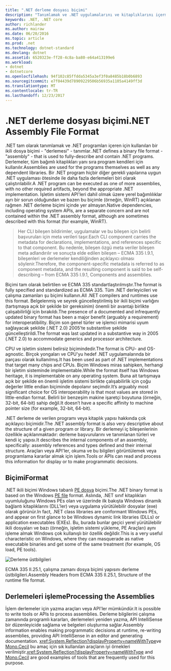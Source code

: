 ```yaml
---
title: ".NET derleme dosyası biçimi"
description: "Tanımlamak ve .NET uygulamalarını ve kitaplıklarını içermesi için kullanılan .NET derleme dosya biçimine hakkında bilgi edinin."
keywords: .NET, .NET core
author: richlander
ms.author: mairaw
ms.date: 06/20/2016
ms.topic: article
ms.prod: .net
ms.technology: dotnet-standard
ms.devlang: dotnet
ms.assetid: 6520323e-ff28-4c8a-ba80-e64a413199e6
ms.workload:
- dotnet
- dotnetcore
ms.openlocfilehash: 94f102c85ffdda5345a3ef3f0a8485b18b0b6893
ms.sourcegitcommit: e7f04439d78909229506b56935a1105a4149ff3d
ms.translationtype: MT
ms.contentlocale: tr-TR
ms.lasthandoff: 12/23/2017
---
```

# <a name="net-assembly-file-format"></a><span data-ttu-id="f53dd-104">.NET derleme dosyası biçimi</span><span class="sxs-lookup"><span data-stu-id="f53dd-104">.NET Assembly File Format</span></span>

<span data-ttu-id="f53dd-105">.NET tam olarak tanımlamak ve .NET programları içeren için kullanılan bir ikili dosya biçimi - "derlemesi" - tanımlar.</span><span class="sxs-lookup"><span data-stu-id="f53dd-105">.NET defines a binary file format - "assembly" - that is used to fully-describe and contain .NET programs.</span></span> <span data-ttu-id="f53dd-106">Derlemeler, tüm bağımlı kitaplıkları yanı sıra program kendileri için kullanılır.</span><span class="sxs-lookup"><span data-stu-id="f53dd-106">Assemblies are used for the programs themselves as well as any dependent libraries.</span></span> <span data-ttu-id="f53dd-107">Bir .NET program hiçbir diğer gerekli yapılarına uygun .NET uygulaması ötesinde ile daha fazla derlemeleri biri olarak çalıştırılabilir.</span><span class="sxs-lookup"><span data-stu-id="f53dd-107">A .NET program can be executed as one of more assemblies, with no other required artifacts, beyond the appropriate .NET implementation.</span></span> <span data-ttu-id="f53dd-108">İşletim sistemi API'leri dahil olmak üzere yerel bağımlılıklar ayrı bir sorun olduğundan ve bazen bu biçimle (örneğin, WinRT) açıklanan rağmen .NET derleme biçimi içinde yer almayan.</span><span class="sxs-lookup"><span data-stu-id="f53dd-108">Native dependencies, including operating system APIs, are a separate concern and are not contained within the .NET assembly format, although are sometimes described with this format (for example, WinRT).</span></span>

> <span data-ttu-id="f53dd-109">Her CLI bileşen bildirimler, uygulamalar ve bu bileşen için belirli başvuruları için meta verileri taşır.</span><span class="sxs-lookup"><span data-stu-id="f53dd-109">Each CLI component carries the metadata for declarations, implementations, and references specific to that component.</span></span> <span data-ttu-id="f53dd-110">Bu nedenle, bileşen özgü meta veriler bileşen meta adlandırılır ve sonuçta elde edilen bileşen – ECMA 335 I.9.1, bileşenleri ve derlemeler kendiliğinden açıklayıcı olması söylenir.</span><span class="sxs-lookup"><span data-stu-id="f53dd-110">Therefore, the component-specific metadata is referred to as component metadata, and the resulting component is said to be self-describing – from ECMA 335 I.9.1, Components and assemblies.</span></span>

<span data-ttu-id="f53dd-111">Biçimi tam olarak belirtilen ve ECMA 335 standartlaştırılmıştır.</span><span class="sxs-lookup"><span data-stu-id="f53dd-111">The format is fully specified and standardized as ECMA 335.</span></span> <span data-ttu-id="f53dd-112">Tüm .NET derleyicileri ve çalışma zamanları şu biçimi kullanın.</span><span class="sxs-lookup"><span data-stu-id="f53dd-112">All .NET compilers and runtimes use this format.</span></span> <span data-ttu-id="f53dd-113">Belgelenmiş ve seyrek güncelleştirilmiş bir ikili biçimi varlığını (tartışmaya açık bir şekilde bir gereksinim) önemli bir avantajı birlikte çalışabilirliği için bırakıldı.</span><span class="sxs-lookup"><span data-stu-id="f53dd-113">The presence of a documented and infrequently updated binary format has been a major benefit (arguably a requirement) for interoperatibility.</span></span> <span data-ttu-id="f53dd-114">Biçim son genel türler ve işlemci mimarisi uyum sağlayacak şekilde (.NET 2.0) 2005'te substantive şekilde güncelleştirildi.</span><span class="sxs-lookup"><span data-stu-id="f53dd-114">The format was last updated in a substantive way in 2005 (.NET 2.0) to accommodate generics and processor architecture.</span></span>

<span data-ttu-id="f53dd-115">CPU ve işletim sistemi belirsiz biçimindedir.</span><span class="sxs-lookup"><span data-stu-id="f53dd-115">The format is CPU- and OS-agnostic.</span></span> <span data-ttu-id="f53dd-116">Birçok yongaları ve CPU'yu hedef .NET uygulamalarında bir parçası olarak kullanılmış.</span><span class="sxs-lookup"><span data-stu-id="f53dd-116">It has been used as part of .NET implementations that target many chips and CPUs.</span></span> <span data-ttu-id="f53dd-117">Biçim Windows miras sahipken, herhangi bir işletim sisteminde implementable.</span><span class="sxs-lookup"><span data-stu-id="f53dd-117">While the format itself has Windows heritage, it is implementable on any operating system.</span></span> <span data-ttu-id="f53dd-118">Buna ait tartışmaya açık bir şekilde en önemli işletim sistemi birlikte çalışabilirlik için çoğu değerler little endian biçiminde depolanır seçimdir.</span><span class="sxs-lookup"><span data-stu-id="f53dd-118">It’s arguably most significant choice for OS interoperability is that most values are stored in little-endian format.</span></span> <span data-ttu-id="f53dd-119">Belirli bir benzeşim makine işaretçi boyutuna (örneğin, 32-bit, 64-bit) sahip değil.</span><span class="sxs-lookup"><span data-stu-id="f53dd-119">It doesn’t have a specific affinity to machine pointer size (for example, 32-bit, 64-bit).</span></span>

<span data-ttu-id="f53dd-120">.NET derleme de verilen programı veya kitaplık yapısı hakkında çok açıklayıcı biçimidir.</span><span class="sxs-lookup"><span data-stu-id="f53dd-120">The .NET assembly format is also very descriptive about the structure of a given program or library.</span></span> <span data-ttu-id="f53dd-121">Bir derlemeyi iç bileşenlerinin özellikle açıklanmaktadır: derleme başvurularını ve tanımlanan türleri ve kendi iç yapısı.</span><span class="sxs-lookup"><span data-stu-id="f53dd-121">It describes the internal components of an assembly, specifically: assembly references and types defined and their internal structure.</span></span> <span data-ttu-id="f53dd-122">Araçları veya API'ler, okuma ve bu bilgileri görüntülemek veya programlama kararlar almak için işlem.</span><span class="sxs-lookup"><span data-stu-id="f53dd-122">Tools or APIs can read and process this information for display or to make programmatic decisions.</span></span>

## <a name="format"></a><span data-ttu-id="f53dd-123">Biçimi</span><span class="sxs-lookup"><span data-stu-id="f53dd-123">Format</span></span>

<span data-ttu-id="f53dd-124">.NET ikili biçimi Windows tabanlı [PE dosya](http://en.wikipedia.org/wiki/Portable_Executable) biçimi.</span><span class="sxs-lookup"><span data-stu-id="f53dd-124">The .NET binary format is based on the Windows [PE file](http://en.wikipedia.org/wiki/Portable_Executable) format.</span></span> <span data-ttu-id="f53dd-125">Aslında, .NET sınıf kitaplıkları uyumluluğunu Windows PEs olan ve üzerinde ilk bakışta Windows dinamik bağlantı kitaplıklarını (DLL'ler) veya uygulama yürütülebilir dosyalar (exe) olarak görünür.</span><span class="sxs-lookup"><span data-stu-id="f53dd-125">In fact, .NET class libraries are conformant Windows PEs, and appear on first glance to be Windows dynamic link libraries (DLLs) or application executables (EXEs).</span></span> <span data-ttu-id="f53dd-126">Bu, burada bunlar geçici yerel yürütülebilir ikili dosyaları ve bazı (örneğin, işletim sistemi yükleme, PE Araçları) aynı işleme almak Windows çok kullanışlı bir özellik değildir.</span><span class="sxs-lookup"><span data-stu-id="f53dd-126">This is a very useful characteristic on Windows, where they can masquerade as native executable binaries and get some of the same treatment (for example, OS load, PE tools).</span></span>

![Derleme üstbilgileri](./media/assembly-format/assembly-headers.png)

<span data-ttu-id="f53dd-128">ECMA 335 II.25.1, çalışma zamanı dosya biçimi yapısını derleme üstbilgileri.</span><span class="sxs-lookup"><span data-stu-id="f53dd-128">Assembly Headers from ECMA 335 II.25.1, Structure of the runtime file format.</span></span>

## <a name="processing-the-assemblies"></a><span data-ttu-id="f53dd-129">Derlemeleri işleme</span><span class="sxs-lookup"><span data-stu-id="f53dd-129">Processing the Assemblies</span></span>

<span data-ttu-id="f53dd-130">İşlem derlemeler için yazma araçları veya API'ler mümkündür.</span><span class="sxs-lookup"><span data-stu-id="f53dd-130">It is possible to write tools or APIs to process assemblies.</span></span> <span data-ttu-id="f53dd-131">Derleme bilgilerini çalışma zamanında programlı kararları, derlemeleri yeniden yazma, API IntelliSense bir düzenleyicide sağlama ve belgeleri oluşturma sağlar.</span><span class="sxs-lookup"><span data-stu-id="f53dd-131">Assembly information enables making programmatic decisions at runtime, re-writing assemblies, providing API IntelliSense in an editor and generating documentation.</span></span> <span data-ttu-id="f53dd-132"><xref:System.Reflection?displayProperty=nameWithType>ve [Mono.Cecil](http://www.mono-project.com/docs/tools+libraries/libraries/Mono.Cecil/) bu amaç için sık kullanılan araçların iyi örnekleri verilmiştir.</span><span class="sxs-lookup"><span data-stu-id="f53dd-132"><xref:System.Reflection?displayProperty=nameWithType> and [Mono.Cecil](http://www.mono-project.com/docs/tools+libraries/libraries/Mono.Cecil/) are good examples of tools that are frequently used for this purpose.</span></span>

